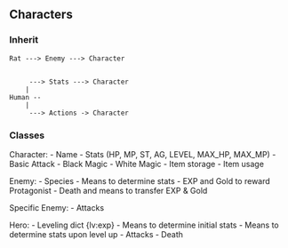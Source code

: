 ## Characters
### Inherit
```
Rat ---> Enemy ---> Character


	 ---> Stats ---> Character
	|
Human --
	|
	 ---> Actions -> Character
```

### Classes
Character:
	- Name
	- Stats (HP, MP, ST, AG, LEVEL, MAX\_HP, MAX\_MP)
	- Basic Attack
	- Black Magic
	- White Magic
	- Item storage
	- Item usage


Enemy:
	- Species
	- Means to determine stats
	- EXP and Gold to reward Protagonist
	- Death and means to transfer EXP & Gold


Specific Enemy:
	- Attacks


Hero:
	- Leveling dict {lv:exp}
	- Means to determine initial stats
	- Means to determine stats upon level up 
	- Attacks
	- Death
